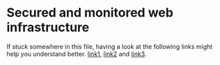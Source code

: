 <h1>Secured and monitored web infrastructure</h1>
<p>If stuck somewhere in this file, having a look at the following links might help you understand better. <a href="web-infrastructure.md">link1</a>, <a href="0-simple_web_stack.md">link2</a> and <a href="2-secured_and_monitored_web_infrastructure.md">link3</a>.</p>
